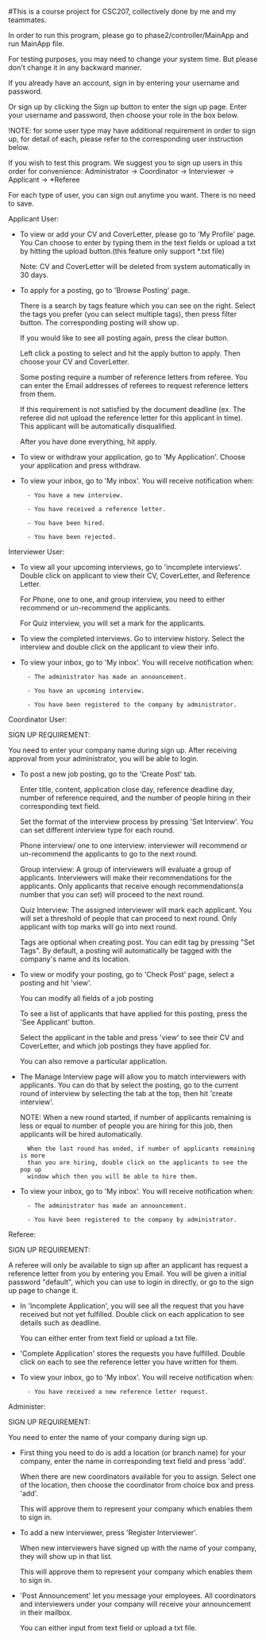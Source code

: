 #This is a course project for CSC207, collectively done by me and my teammates.

In order to run this program, please go to phase2/controller/MainApp
and run MainApp file.

For testing purposes, you may need to change your system time. But please don't
change it in any backward manner.

If you already have an account, sign in by entering your username and password.

Or sign up by clicking the Sign up button to enter the sign up page. Enter your
username and password, then choose your role in the box below.

!NOTE: for some user type may have additional requirement in order to sign up,
for detail of each, please refer to the corresponding user instruction below.

If you wish to test this program. We suggest you to sign up users in this order
for convenience:
        Administrator -> Coordinator -> Interviewer -> Applicant -> *Referee

For each type of user, you can sign out anytime you want. There is no need to
save.



Applicant User:

- To view or add your CV and CoverLetter, please go to 'My Profile' page. You
  Can choose to enter by typing them in the text fields or upload a txt by
  hitting the upload button.(this feature only support *.txt file)

  Note: CV and CoverLetter will be deleted from system automatically in 30 days.

- To apply for a posting, go to 'Browse Posting' page.

  There is a search by tags feature which you can see on the right. Select the
  tags you prefer (you can select multiple tags), then press filter button.
  The corresponding posting will show up.

  If you would like to see all posting again, press the clear button.

  Left click a posting to select and hit the apply button to apply. Then choose
  your CV and CoverLetter.

  Some posting require a number of reference letters from referee. You can enter
  the Email addresses of referees to request reference letters   from them.

  If this requirement is not satisfied by the document deadline (ex. The referee
  did not upload the reference letter for this applicant in time). This applicant
  will be automatically disqualified.

  After you have done everything, hit apply.

- To view or withdraw your application, go to 'My Application'. Choose your
  application and press withdraw.

- To view your inbox, go to 'My inbox'. You will receive notification when:

        - You have a new interview.

        - You have received a reference letter.

        - You have been hired.

        - You have been rejected.


Interviewer User:

- To view all your upcoming interviews, go to 'incomplete interviews'. Double
  click on applicant to view their CV, CoverLetter, and Reference Letter.

  For Phone, one to one, and group interview, you need to either recommend or
  un-recommend the applicants.

  For Quiz interview, you will set a mark for the applicants.

- To view the completed interviews. Go to interview history. Select the
  interview and double click on the applicant to view their info.

- To view your inbox, go to 'My inbox'. You will receive notification when:

        - The administrator has made an announcement.

        - You have an upcoming interview.

        - You have been registered to the company by administrator.


Coordinator User:

  SIGN UP REQUIREMENT:

  You need to enter your company name during sign up. After receiving approval
  from your administrator, you will be able to login.


- To post a new job posting, go to the 'Create Post' tab.

  Enter title, content, application close day, reference deadline day, number
  of reference required, and the number of people hiring in their corresponding
  text field.

  Set the format of the interview process by pressing 'Set Interview'. You can
  set different interview type for each round.

  Phone interview/ one to one interview:
        interviewer will recommend or un-recommend the applicants to go to the
        next round.

  Group interview:
        A group of interviewers will evaluate a group of applicants. Interviewers
        will make their recommendations for the applicants. Only applicants that
        receive enough recommendations(a number that you can set) will proceed
        to the next round.

  Quiz Interview:
        The assigned interviewer will mark each applicant. You will set a threshold
        of people that can proceed to next round. Only applicant with top marks
        will go into next round.

  Tags are optional when creating post. You can edit tag by pressing "Set Tags".
  By default, a posting will automatically be tagged with the company's name
  and its location.


- To view or modify your posting, go to 'Check Post' page, select a posting
  and hit 'view'.

  You can modify all fields of a job posting 

  To see a list of applicants that have applied for this posting, press the
  'See Applicant' button.

  Select the applicant in the table and press 'view' to see their CV and
  CoverLetter, and which job postings they have applied for.

  You can also remove a particular application.

- The Manage Interview page will allow you to match interviewers with applicants.
  You can do that by select the posting, go to the current round of interview by
  selecting the tab at the top, then hit 'create interview'.

  NOTE:
        When a new round started, if number of applicants remaining is less or
        equal to number of people you are hiring for this job, then applicants
        will be hired automatically.

        When the last round has ended, if number of applicants remaining is more
        than you are hiring, double click on the applicants to see the pop up
        window which then you will be able to hire them.

- To view your inbox, go to 'My inbox'. You will receive notification when:

        - The administrator has made an announcement.

        - You have been registered to the company by administrator.



Referee:

  SIGN UP REQUIREMENT:

  A referee will only be available to sign up after an applicant has request a reference
  letter from you by entering you Email. You will be given a initial password "default",
  which you can use to login in directly, or go to the sign up page to change it.

  - In 'Incomplete Application', you will see all the request that you have received but
    not yet fulfilled. Double click on each application to see details such as deadline.

    You can either enter from text field or upload a txt file.

  - 'Complete Application' stores the requests you have fulfilled. Double click on each
    to see the reference letter you have written for them.

  - To view your inbox, go to 'My inbox'. You will receive notification when:

          - You have received a new reference letter request.


Administer:

  SIGN UP REQUIREMENT:

  You need to enter the name of your company during sign up.

  - First thing you need to do is add a location (or branch name) for your company,
    enter the name in corresponding text field and press 'add'.

    When there are new coordinators available for you to assign. Select one of the
    location, then choose the coordinator from choice box and press 'add'.

    This will approve them to represent your company which enables them to sign in.

  - To add a new interviewer, press 'Register Interviewer'.

    When new interviewers have signed up with the name of your company, they will
    show up in that list.

    This will approve them to represent your company which enables them to sign in.

  - 'Post Announcement' let you message your employees. All coordinators and
    interviewers under your company will receive your announcement in their mailbox.

    You can either input from text field or upload a txt file.
